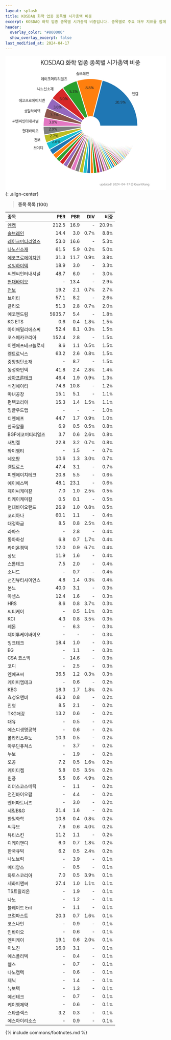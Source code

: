 ```yaml
---
layout: splash
title: KOSDAQ 화학 업종 종목별 시가총액 비중
excerpt: KOSDAQ 화학 업종 종목별 시가총액 비중입니다. 종목별로 주요 재무 지표를 함께 표시합니다.
header:
  overlay_color: "#800000"
  show_overlay_excerpt: false
last_modified_at: 2024-04-17
---
```



![KOSDAQ 화학 업종 종목별 시가총액 비중](/stats/sector/images/kosdaq_업종_화학_종목.png){: .align-center}


> **종목 목록 (100)**<a id="list"></a>

| **종목** | **PER** | **PBR** | **DIV** | **비중** |
| :------- | ------: | ------: | ------: | -------: |
| [엔켐](/348370/) | 212.5 | 16.9 | - | 20.9<small>%</small> |
| [솔브레인](/357780/) | 14.4 | 3.0 | 0.7<small>%</small> | 8.8<small>%</small> |
| [레이크머티리얼즈](/281740/) | 53.0 | 16.6 | - | 5.3<small>%</small> |
| [나노신소재](/121600/) | 61.5 | 5.9 | 0.2<small>%</small> | 5.0<small>%</small> |
| [에코프로에이치엔](/383310/) | 31.3 | 11.7 | 0.9<small>%</small> | 3.8<small>%</small> |
| [성일하이텍](/365340/) | 18.9 | 3.0 | - | 3.3<small>%</small> |
| 씨앤씨인터내셔널 | 48.7 | 6.0 | - | 3.0<small>%</small> |
| [현대바이오](/048410/) | - | 13.4 | - | 2.9<small>%</small> |
| [천보](/278280/) | 19.2 | 2.1 | 0.7<small>%</small> | 2.7<small>%</small> |
| 브이티 | 57.1 | 8.2 | - | 2.6<small>%</small> |
| 클리오 | 51.3 | 2.8 | 0.7<small>%</small> | 2.0<small>%</small> |
| 에코앤드림 | 5935.7 | 5.4 | - | 1.8<small>%</small> |
| KG ETS | 0.6 | 0.4 | 1.8<small>%</small> | 1.5<small>%</small> |
| 아이패밀리에스씨 | 52.4 | 8.1 | 0.3<small>%</small> | 1.5<small>%</small> |
| 코스메카코리아 | 152.4 | 2.8 | - | 1.5<small>%</small> |
| 이엔에프테크놀로지 | 8.6 | 1.1 | 0.5<small>%</small> | 1.5<small>%</small> |
| 켐트로닉스 | 63.2 | 2.6 | 0.8<small>%</small> | 1.5<small>%</small> |
| 중앙첨단소재 | - | 8.7 | - | 1.5<small>%</small> |
| 동성화인텍 | 41.8 | 2.4 | 2.8<small>%</small> | 1.4<small>%</small> |
| [상아프론테크](/089980/) | 46.4 | 1.9 | 0.9<small>%</small> | 1.3<small>%</small> |
| 석경에이티 | 74.8 | 10.8 | - | 1.2<small>%</small> |
| 마녀공장 | 15.1 | 5.1 | - | 1.1<small>%</small> |
| 펌텍코리아 | 15.3 | 1.4 | 1.5<small>%</small> | 1.1<small>%</small> |
| 잉글우드랩 | - | - | - | 1.0<small>%</small> |
| 디엔에프 | 44.7 | 1.7 | 0.9<small>%</small> | 1.0<small>%</small> |
| 한국알콜 | 6.9 | 0.5 | 0.5<small>%</small> | 0.8<small>%</small> |
| BGF에코머티리얼즈 | 3.7 | 0.6 | 2.6<small>%</small> | 0.8<small>%</small> |
| 새빗켐 | 22.8 | 3.2 | 0.7<small>%</small> | 0.8<small>%</small> |
| 와이엠티 | - | 1.5 | - | 0.7<small>%</small> |
| 네오팜 | 10.6 | 1.3 | 3.0<small>%</small> | 0.7<small>%</small> |
| 켐트로스 | 47.4 | 3.1 | - | 0.7<small>%</small> |
| 피엔에이치테크 | 20.8 | 5.5 | - | 0.6<small>%</small> |
| 에이에스텍 | 48.1 | 23.1 | - | 0.6<small>%</small> |
| 제이씨케미칼 | 7.0 | 1.0 | 2.5<small>%</small> | 0.5<small>%</small> |
| 티케이케미칼 | 0.5 | 0.1 | - | 0.5<small>%</small> |
| 현대바이오랜드 | 26.9 | 1.0 | 0.8<small>%</small> | 0.5<small>%</small> |
| 코리아나 | 60.1 | 1.1 | - | 0.4<small>%</small> |
| 대정화금 | 8.5 | 0.8 | 2.5<small>%</small> | 0.4<small>%</small> |
| 라파스 | - | 2.8 | - | 0.4<small>%</small> |
| 동아화성 | 6.8 | 0.7 | 1.7<small>%</small> | 0.4<small>%</small> |
| 라이온켐텍 | 12.0 | 0.9 | 6.7<small>%</small> | 0.4<small>%</small> |
| 상보 | 11.9 | 1.6 | - | 0.4<small>%</small> |
| 스톰테크 | 7.5 | 2.0 | - | 0.4<small>%</small> |
| 소니드 | - | 0.7 | - | 0.4<small>%</small> |
| 선진뷰티사이언스 | 4.8 | 1.4 | 0.3<small>%</small> | 0.4<small>%</small> |
| 본느 | 40.0 | 3.1 | - | 0.3<small>%</small> |
| 아셈스 | 12.4 | 1.6 | - | 0.3<small>%</small> |
| HRS | 8.6 | 0.8 | 3.7<small>%</small> | 0.3<small>%</small> |
| 씨티케이 | - | 0.5 | 1.1<small>%</small> | 0.3<small>%</small> |
| KCI | 4.3 | 0.8 | 3.5<small>%</small> | 0.3<small>%</small> |
| 레몬 | - | 6.3 | - | 0.3<small>%</small> |
| 제이투케이바이오 | - | - | - | 0.3<small>%</small> |
| 잉크테크 | 18.4 | 1.0 | - | 0.3<small>%</small> |
| EG | - | 1.1 | - | 0.3<small>%</small> |
| CSA 코스믹 | - | 14.6 | - | 0.3<small>%</small> |
| 코디 | - | 2.5 | - | 0.3<small>%</small> |
| 엔에프씨 | 36.5 | 1.2 | 0.3<small>%</small> | 0.3<small>%</small> |
| 케이피엠테크 | - | 0.6 | - | 0.2<small>%</small> |
| KBG | 18.3 | 1.7 | 1.8<small>%</small> | 0.2<small>%</small> |
| 효성오앤비 | 46.3 | 0.8 | - | 0.2<small>%</small> |
| 진영 | 8.5 | 2.1 | - | 0.2<small>%</small> |
| TKG애강 | 13.2 | 0.6 | - | 0.2<small>%</small> |
| 대유 | - | 0.5 | - | 0.2<small>%</small> |
| 에스디생명공학 | - | 0.6 | - | 0.2<small>%</small> |
| 폴라리스우노 | 10.3 | 0.5 | - | 0.2<small>%</small> |
| 아우딘퓨쳐스 | - | 3.7 | - | 0.2<small>%</small> |
| 누보 | - | 1.9 | - | 0.2<small>%</small> |
| 오공 | 7.2 | 0.5 | 1.6<small>%</small> | 0.2<small>%</small> |
| 케이디켐 | 5.8 | 0.5 | 3.5<small>%</small> | 0.2<small>%</small> |
| 원풍 | 5.5 | 0.6 | 4.9<small>%</small> | 0.2<small>%</small> |
| 리더스코스메틱 | - | 1.1 | - | 0.2<small>%</small> |
| 전진바이오팜 | - | 4.4 | - | 0.2<small>%</small> |
| 엔터파트너즈 | - | 3.0 | - | 0.2<small>%</small> |
| 세림B&G | 21.4 | 1.6 | - | 0.2<small>%</small> |
| 한일화학 | 10.8 | 0.4 | 0.8<small>%</small> | 0.2<small>%</small> |
| 씨큐브 | 7.6 | 0.6 | 4.0<small>%</small> | 0.2<small>%</small> |
| 뷰티스킨 | 11.2 | 1.1 | - | 0.2<small>%</small> |
| 디케이앤디 | 6.0 | 0.7 | 1.8<small>%</small> | 0.2<small>%</small> |
| 한국큐빅 | 6.2 | 0.5 | 2.4<small>%</small> | 0.2<small>%</small> |
| 나노브릭 | - | 3.9 | - | 0.1<small>%</small> |
| 메디앙스 | - | 0.5 | - | 0.1<small>%</small> |
| 와토스코리아 | 7.0 | 0.5 | 3.9<small>%</small> | 0.1<small>%</small> |
| 세화피앤씨 | 27.4 | 1.0 | 1.1<small>%</small> | 0.1<small>%</small> |
| TS트릴리온 | - | 1.9 | - | 0.1<small>%</small> |
| 나노 | - | 1.2 | - | 0.1<small>%</small> |
| 블레이드 Ent | - | 1.1 | - | 0.1<small>%</small> |
| 프럼파스트 | 20.3 | 0.7 | 1.6<small>%</small> | 0.1<small>%</small> |
| 코스나인 | - | 0.9 | - | 0.1<small>%</small> |
| 인바이오 | - | 0.6 | - | 0.1<small>%</small> |
| 엔피케이 | 19.1 | 0.6 | 2.0<small>%</small> | 0.1<small>%</small> |
| 이노진 | 16.0 | 3.1 | - | 0.1<small>%</small> |
| 에스폴리텍 | - | 0.4 | - | 0.1<small>%</small> |
| 웹스 | - | 0.7 | - | 0.1<small>%</small> |
| 나노캠텍 | - | 0.6 | - | 0.1<small>%</small> |
| 제닉 | - | 1.4 | - | 0.1<small>%</small> |
| 뉴보텍 | - | 1.3 | - | 0.1<small>%</small> |
| 예선테크 | - | 0.7 | - | 0.1<small>%</small> |
| 케이엠제약 | - | 0.6 | - | 0.1<small>%</small> |
| 스타플렉스 | 3.2 | 0.3 | - | 0.1<small>%</small> |
| 에스아이리소스 | - | 0.9 | - | 0.1<small>%</small> |

{% include commons/footnotes.md %}